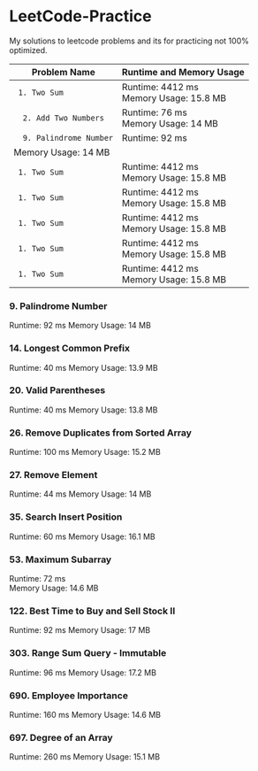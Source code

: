# LeetCode-Practice
My solutions to leetcode problems and its for practicing not 100% optimized.



| Problem Name | Runtime and Memory Usage |
| --- | --- |
| ` 1. Two Sum` | Runtime: 4412 ms<br/>Memory Usage: 15.8 MB |
| `  2. Add Two Numbers` | Runtime: 76 ms<br/>Memory Usage: 14 MB |
| `  9. Palindrome Number` | Runtime: 92 ms
Memory Usage: 14 MB |
| ` 1. Two Sum` | Runtime: 4412 ms<br/>Memory Usage: 15.8 MB |
| ` 1. Two Sum` | Runtime: 4412 ms<br/>Memory Usage: 15.8 MB |
| ` 1. Two Sum` | Runtime: 4412 ms<br/>Memory Usage: 15.8 MB |
| ` 1. Two Sum` | Runtime: 4412 ms<br/>Memory Usage: 15.8 MB |
| ` 1. Two Sum` | Runtime: 4412 ms<br/>Memory Usage: 15.8 MB |

### 9. Palindrome Number
Runtime: 92 ms
Memory Usage: 14 MB
### 14. Longest Common Prefix
Runtime: 40 ms
Memory Usage: 13.9 MB
### 20. Valid Parentheses
Runtime: 40 ms
Memory Usage: 13.8 MB
### 26. Remove Duplicates from Sorted Array
Runtime: 100 ms
Memory Usage: 15.2 MB
### 27. Remove Element
Runtime: 44 ms
Memory Usage: 14 MB
### 35. Search Insert Position
Runtime: 60 ms
Memory Usage: 16.1 MB
### 53. Maximum Subarray
Runtime: 72 ms	
Memory Usage: 14.6 MB
### 122. Best Time to Buy and Sell Stock II
Runtime: 92 ms
Memory Usage: 17 MB
### 303. Range Sum Query - Immutable
Runtime: 96 ms
Memory Usage: 17.2 MB
### 690. Employee Importance
Runtime: 160 ms
Memory Usage: 14.6 MB
### 697. Degree of an Array
Runtime: 260 ms
Memory Usage: 15.1 MB































